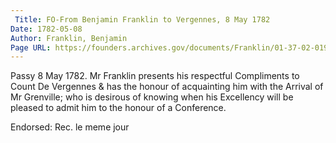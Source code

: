 ```yaml
---
 Title: FO-From Benjamin Franklin to Vergennes, 8 May 1782
Date: 1782-05-08
Author: Franklin, Benjamin
Page URL: https://founders.archives.gov/documents/Franklin/01-37-02-0196
---
```


Passy 8 May 1782.
Mr Franklin presents his respectful Compliments to Count De Vergennes & has the honour of acquainting him with the Arrival of Mr Grenville; who is desirous of knowing when his Excellency will be pleased to admit him to the honour of a Conference.
 
Endorsed: Rec. le meme jour

